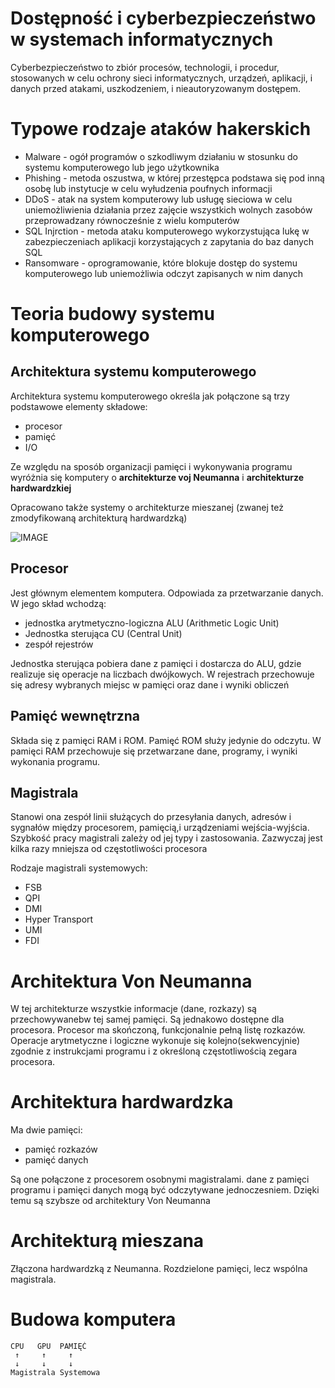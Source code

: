 # Dostępność i cyberbezpieczeństwo w systemach informatycznych
Cyberbezpieczeństwo to zbiór procesów, technologii, i procedur, stosowanych w celu ochrony sieci informatycznych, urządzeń, aplikacji, i danych przed atakami, uszkodzeniem, i nieautoryzowanym dostępem.
# Typowe rodzaje ataków hakerskich
- Malware - ogół programów o szkodliwym działaniu w stosunku do systemu komputerowego lub jego użytkownika
- Phishing - metoda oszustwa, w której przestępca podstawa się pod inną osobę lub instytucje w celu wyłudzenia poufnych informacji
- DDoS - atak na system komputerowy lub usługę sieciowa w celu uniemożliwienia działania przez zajęcie wszystkich wolnych zasobów przeprowadzany równocześnie z wielu komputerów
- SQL Injrction - metoda ataku komputerowego wykorzystująca lukę w zabezpieczeniach aplikacji korzystających z zapytania do baz danych SQL
- Ransomware - oprogramowanie, które blokuje dostęp do systemu komputerowego lub uniemożliwia odczyt zapisanych w nim danych

# Teoria budowy systemu komputerowego 
## Architektura systemu komputerowego
Architektura systemu komputerowego określa jak połączone są trzy podstawowe elementy składowe:
- procesor
- pamięć 
- I/O

Ze względu na sposób organizacji pamięci i wykonywania programu wyróżnia się komputery o **architekturze voj Neumanna** i **architekturze hardwardzkiej**

Opracowano także systemy o architekturze mieszanej (zwanej też zmodyfikowaną architekturą hardwardzką)

![IMAGE](https://encrypted-tbn0.gstatic.com/images?q=tbn:ANd9GcSrWHzIPHNtD9Dov67vhz0dH4YbCU7pxak55g&usqp=CAU)

## Procesor
Jest głównym elementem komputera. Odpowiada za przetwarzanie danych. W jego skład wchodzą:
- jednostka arytmetyczno-logiczna ALU (Arithmetic Logic Unit)
- Jednostka sterująca CU (Central Unit)
- zespół rejestrów

Jednostka sterująca pobiera dane z pamięci i dostarcza do ALU, gdzie realizuje się operacje na liczbach dwójkowych. W rejestrach przechowuje się adresy wybranych miejsc w pamięci oraz dane i wyniki obliczeń 

## Pamięć wewnętrzna
Składa się z pamięci RAM i ROM. Pamięć ROM służy jedynie do odczytu. W pamięci RAM przechowuje się przetwarzane dane, programy, i wyniki wykonania programu.

## Magistrala
Stanowi ona zespół linii służących do przesyłania danych, adresów i sygnałów między procesorem, pamięcią,i urządzeniami wejścia-wyjścia. Szybkość pracy magistrali zależy od jej typy i zastosowania. Zazwyczaj jest kilka razy mniejsza od częstotliwości procesora

Rodzaje magistrali systemowych:
- FSB
- QPI
- DMI
- Hyper Transport
- UMI
- FDI

# Architektura Von Neumanna
W tej architekturze wszystkie informacje (dane, rozkazy) są przechowywanebw tej samej pamięci. Są jednakowo dostępne dla procesora. Procesor ma skończoną, funkcjonalnie pełną listę rozkazów. Operacje arytmetyczne i logiczne wykonuje się kolejno(sekwencyjnie) zgodnie z instrukcjami programu i z określoną częstotliwością zegara procesora.

# Architektura hardwardzka
 Ma dwie pamięci:
- pamięć rozkazów
- pamięć danych

Są one połączone z procesorem osobnymi magistralami. dane z pamięci programu i pamięci danych mogą być odczytywane jednoczesniem. Dzięki temu są szybsze od architektury Von Neumanna 

# Architekturą mieszana
Złączona hardwardzką z Neumanna. Rozdzielone pamięci, lecz wspólna magistrala.

# Budowa komputera
```
CPU   GPU  PAMIĘĆ
 ↑     ↑     ↑
 ↓     ↓     ↓
Magistrala Systemowa
```
